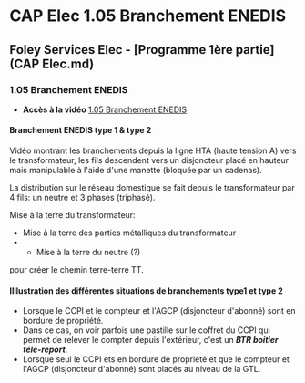 # CAP Elec 1.05 Branchement ENEDIS
## Foley Services Elec - [Programme 1ère partie](CAP Elec.md)

### 1.05 Branchement ENEDIS

- **Accès à la vidéo** [1.05 Branchement ENEDIS](https://youtu.be/5sb8Nx8I8fk)

#### Branchement ENEDIS type 1 & type 2

Vidéo montrant les branchements depuis la ligne HTA (haute tension A) vers le transformateur, les fils descendent vers un disjoncteur placé en hauteur mais manipulable à l'aide d'une manette (bloquée par un cadenas).

La distribution sur le réseau domestique se fait depuis le transformateur par 4 fils: un neutre et 3 phases (triphasé).

Mise à la terre du transformateur:

- Mise à la terre des parties métalliques du transformateur
- - Mise à la terre du neutre (?)

pour créer le chemin terre-terre TT.

#### Illlustration des différentes situations de branchements type1 et type 2

- Lorsque le CCPI et le compteur et l'AGCP (disjoncteur d'abonné) sont en bordure de propriété.
 - Dans ce cas, on voir parfois une pastille sur le coffret du CCPI qui permet de relever le compter depuis l'extérieur, c'est un ***BTR boitier télé-report***.
- Lorsque seul le CCPI ets en bordure de propriété et que le compteur et l'AGCP (disjoncteur d'abonné) sont placés au niveau de la GTL.

